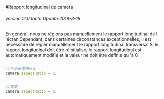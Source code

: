 #Rapport longitudinal de caméra

###### *version :2.0.1beta   Update:2019-3-19*

En général, nous ne réglons pas manuellement le rapport longitudinal de l 'écran.Cependant, dans certaines circonstances exceptionnelles, il est nécessaire de régler manuellement le rapport longitudinal transversal.Si le rapport longitudinal doit être réinitialisé, le rapport longitudinal est automatiquement modifié et la valeur ne doit être définie qu 'à 0.


```typescript

//手动设置横纵比
camera.aspectRatio = 2;
```



```typescript

//重置
camera.aspectRatio = 0;
```


